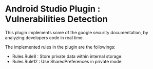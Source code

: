 # Android Studio Plugin : Vulnerabilities Detection

This plugin implements some of the google security documentation, by analyzing developers code in real time.

The implemented rules in the plugin are the followings:

- Rules.Rule8     : Store private data within internal storage
- Rules.Rule12    : Use SharedPreferences in private mode

